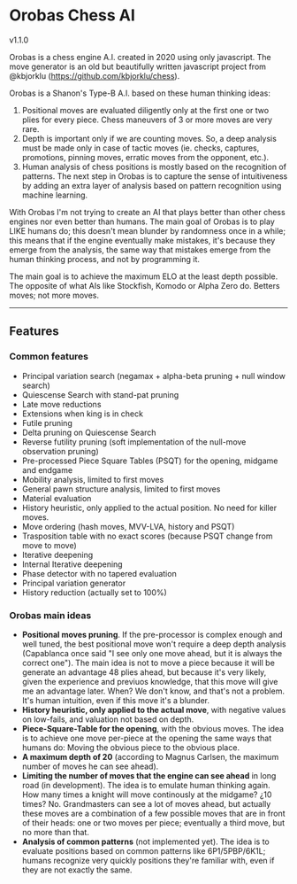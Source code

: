 # Orobas Chess AI
v1.1.0

Orobas is a chess engine A.I. created in 2020 using only javascript. The move generator is an old but beautifully written javascript project from @kbjorklu (https://github.com/kbjorklu/chess).

Orobas is a Shanon's Type-B A.I. based on these human thinking ideas:

1. Positional moves are evaluated diligently only at the first one or two plies for every piece. Chess maneuvers of 3 or more moves are very rare.
2. Depth is important only if we are counting moves. So, a deep analysis must be made only in case of tactic moves (ie. checks, captures, promotions, pinning moves, erratic moves from the opponent, etc.).
3. Human analysis of chess positions is mostly based on the recognition of patterns. The next step in Orobas is to capture the sense of intuitiveness by adding an extra layer of analysis based on pattern recognition using machine learning.

With Orobas I'm not trying to create an AI that plays better than other chess engines nor even better than humans. The main goal of Orobas is to play LIKE humans do; this doesn't mean blunder by randomness once in a while; this means that if the engine eventually make mistakes, it's because they emerge from the analysis, the same way that mistakes emerge from the human thinking process, and not by programming it.

The main goal is to achieve the maximum ELO at the least depth possible. The opposite of what AIs like Stockfish, Komodo or Alpha Zero do. Betters moves; not more moves.

--------------
## Features
### Common features
* Principal variation search (negamax + alpha-beta pruning + null window search)
* Quiescense Search with stand-pat pruning
* Late move reductions
* Extensions when king is in check
* Futile pruning
* Delta pruning on Quiescense Search
* Reverse futility pruning (soft implementation of the null-move observation pruning)
* Pre-processed Piece Square Tables (PSQT) for the opening, midgame and endgame
* Mobility analysis, limited to first moves
* General pawn structure analysis, limited to first moves
* Material evaluation
* History heuristic, only applied to the actual position. No need for killer moves.
* Move ordering (hash moves, MVV-LVA, history and PSQT)
* Trasposition table with no exact scores (because PSQT change from move to move)
* Iterative deepening
* Internal Iterative deepening
* Phase detector with no tapered evaluation
* Principal variation generator
* History reduction (actually set to 100%)

### Orobas main ideas
* **Positional moves pruning**. If the pre-processor is complex enough and well tuned, the best positional move won't require a deep depth analysis (Capablanca once said "I see only one move ahead, but it is always the correct one"). The main idea is not to move a piece because it will be generate an advantage 48 plies ahead, but because it's very likely, given the experience and previuos knowledge, that this move will give me an advantage later. When? We don't know, and that's not a problem.  It's human intuition, even if this move it's a blunder.
* **History heuristic, only applied to the actual move**, with negative values on low-fails, and valuation not based on depth.
* **Piece-Square-Table for the opening**, with the obvious moves. The idea is to achieve one move per-piece at the opening the same ways that humans do: Moving the obvious piece to the obvious place.
* **A maximum depth of 20** (according to Magnus Carlsen, the maximum number of moves he can see ahead).
* **Limiting the number of moves that the engine can see ahead** in long road (in development). The idea is to emulate human thinking again. How many times a knight will move continously at the midgame? ¿10 times? No. Grandmasters can see a lot of moves ahead, but actually these moves are a combination of a few possible moves that are in front of their heads: one or two moves per piece; eventually a third move, but no more than that.
* **Analysis of common patterns** (not implemented yet). The idea is to evaluate positions based on common patterns like 6P1/5PBP/6K1L; humans recognize very quickly positions they're familiar with, even if they are not exactly the same.


